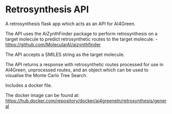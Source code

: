 # Retrosynthesis API
A retrosynthesis flask app which acts as an API for AI4Green.

The API uses the AiZynthFinder package to perform retrosynthesis on a target molecule to predict retrosynthetic routes to the target molecule. - https://github.com/MolecularAI/aizynthfinder

The API accepts a SMILES string as the target molecule.

The API returns a response with retrosynthetic routes processed for use in AI4Green, unprocessed routes, and an object which can be used to visualise the Monte Carlo Tree Search.

Includes a docker file.

The docker image can be found at: https://hub.docker.com/repository/docker/ai4greeneln/retrosynthesis/general
